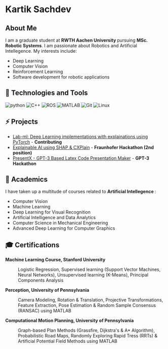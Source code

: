 # Kartik Sachdev
## About Me
I am a graduate student at <b> RWTH Aachen University </b> pursuing <b> MSc. Robotic Systems</b>. I am passionate about Robotics and Artificial Intellegence. My interests include:
- Deep Learning
- Computer Vision 
- Reinforcement Learning
- Software development for robotic applications </br>

## :wrench: Technologies and Tools
![python](https://img.shields.io/badge/Python-Intermediate-informational?style=flat&logo=Python&logoColor=white&color=brightgreen)
![C++](https://img.shields.io/badge/C++-Intermediate-informational?style=flat&logo=C++&logoColor=white&color=blue)
![ROS](https://img.shields.io/badge/ROS-Intermediate-informational?style=flat&logo=ROS&logoColor=white&color=orange)
![MATLAB](https://img.shields.io/badge/MATLAB-Intermediate-informational?style=flat&logo=MATLAB&logoColor=white&color=red)
![Git](https://img.shields.io/badge/Git-Intermediate-informational?style=flat&logo=Git&logoColor=white&color=blueviolet)
![Linux](https://img.shields.io/badge/Linux-Intermediate-informational?style=flat&logo=Linux&logoColor=white&color=9cf)

## ⚡ Projects
- [Lab-ml: Deep Learning implementations with explainations using PyTorch](https://github.com/lab-ml/nn) - **Contributing**
- [Explainable AI using SHAP & CXPlain](https://github.com/sachdevkartik/ExplainableAI) - **Fraunhofer Hackathon (2nd position)**
- [PresentX - GPT-3 Based Latex Code Presentation Maker](https://github.com/mertbozkir/PresentX) - **GPT-3 Hackathon**


## :book: Academics
I have taken up a multitude of courses related to <b> Artificial Intellegence </b> : <br>
- Computer Vision
- Machine Learning 
- Deep Learning for Visual Recognition
- Artificial Intelligence and Data Analytics
- Computer Science in Mechanical Engineering
- Advanced Deep Learning for Computer Graphics

## :mortar_board: Certifications
<dl>
   
   **Machine Learning Course, Stanford University**
  <dd> Logistic Regression, Supervised learning (Support Vector Machines, Neural Networks), Unsupervised learning
(K-Means), Principal Components Analysis </dd>

  **Perception, University of Pennsylvania**
  <dd> Camera Modeling, Rotation & Translation, Projective Transformations, Feature Extraction, Pose Estimation
& Random Sample Consensus (RANSAC) using MATLAB </dd>

  **Computational Motion Planning, University of Pennsylvania**
  <dd> Graph-based Plan Methods (Grassfire, Dijkstra's & A* Algorithm), Probabilistic Road Maps, Randomly
Exploring Rapid Tress (RRTs) & Artificial Potential Field Methods using MATLAB </dd>

</dl>


<!--
**sachdevkartik/sachdevkartik** is a ✨ _special_ ✨ repository because its `README.md` (this file) appears on your GitHub profile. 👋

Here are some ideas to get you started:

- 🔭 I’m currently working on ...
- 🌱 I’m currently learning ...
- 👯 I’m looking to collaborate on ...
- 🤔 I’m looking for help with ...
- 💬 Ask me about ...
- 📫 How to reach me: ...
- 😄 Pronouns: ...
- ⚡ Fun fact: ...
-->
